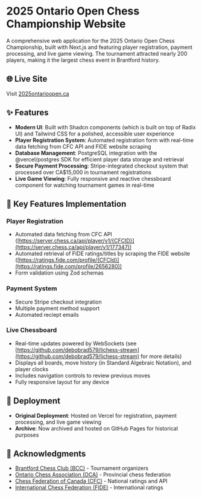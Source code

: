 # 2025 Ontario Open Chess Championship Website

A comprehensive web application for the 2025 Ontario Open Chess Championship, built with Next.js and featuring player registration, payment processing, and live game viewing. The tournament attracted nearly 200 players, making it the largest chess event in Brantford history.

## 🌐 Live Site

Visit [2025ontarioopen.ca](https://www.2025ontarioopen.ca)

## ✨ Features

- **Modern UI**: Built with Shadcn components (which is built on top of Radix UI) and Tailwind CSS for a polished, accessible user experience
- **Player Registration System**: Automated registration form with real-time data fetching from CFC API and FIDE website scraping
- **Database Management**: PostgreSQL integration with the @vercel/postgres SDK for efficient player data storage and retrieval
- **Secure Payment Processing**: Stripe-integrated checkout system that processed over CA$15,000 in tournament registrations
- **Live Game Viewing**: Fully responsive and reactive chessboard component for watching tournament games in real-time

## 🎯 Key Features Implementation

### Player Registration
- Automated data fetching from CFC API ([https://server.chess.ca/api/player/v1/{CFCID}](https://server.chess.ca/api/player/v1/177347))
- Automated retrieval of FIDE ratings/titles by scraping the FIDE website ([https://ratings.fide.com/profile/{CFCId}](https://ratings.fide.com/profile/2656280))
- Form validation using Zod schemas

### Payment System
- Secure Stripe checkout integration
- Multiple payment method support
- Automated reciept emails

### Live Chessboard
- Real-time updates powered by WebSockets (see [https://github.com/debobrad579/lichess-stream](https://github.com/debobrad579/lichess-stream) for more details)
- Displays all boards, move history (in Standard Algebraic Notation), and player clocks
- Includes navigation controls to review previous moves
- Fully responsive layout for any device

## 🚀 Deployment

- **Original Deployment**: Hosted on Vercel for registration, payment processing, and live game viewing
- **Archive**: Now archived and hosted on GitHub Pages for historical purposes

## 🙏 Acknowledgments

- [Brantford Chess Club (BCC)](https://www.brantchess.ca) - Tournament organizers
- [Ontario Chess Association (OCA)](https://www.ontariochess.com/) - Provincial chess federation
- [Chess Federation of Canada (CFC)](https://www.chess.ca) - National ratings and API
- [International Chess Federation (FIDE)](https://www.fide.com/) - International ratings
